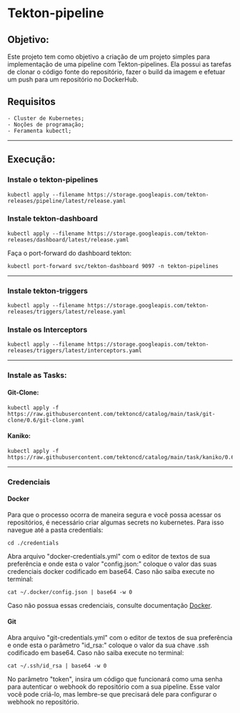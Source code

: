 # Tekton-pipeline
## Objetivo:
Este projeto tem como objetivo a criação de um projeto simples para implementação de uma pipeline com Tekton-pipelines. Ela possui as tarefas de clonar o código fonte do repositório, fazer o build da imagem e efetuar um push para um repositório no DockerHub.

## Requisitos

    - Cluster de Kubernetes;
    - Noções de programação;
    - Feramenta kubectl;
___    
## Execução:
### Instale o tekton-pipelines

    kubectl apply --filename https://storage.googleapis.com/tekton-releases/pipeline/latest/release.yaml

### Instale tekton-dashboard

    kubectl apply --filename https://storage.googleapis.com/tekton-releases/dashboard/latest/release.yaml

Faça o port-forward do dashboard tekton:

    kubectl port-forward svc/tekton-dashboard 9097 -n tekton-pipelines

___
### Instale tekton-triggers

    kubectl apply --filename https://storage.googleapis.com/tekton-releases/triggers/latest/release.yaml

### Instale os Interceptors

    kubectl apply --filename https://storage.googleapis.com/tekton-releases/triggers/latest/interceptors.yaml

___
### Instale as Tasks:
#### Git-Clone:

    kubectl apply -f https://raw.githubusercontent.com/tektoncd/catalog/main/task/git-clone/0.6/git-clone.yaml

#### Kaniko:

    kubectl apply -f https://raw.githubusercontent.com/tektoncd/catalog/main/task/kaniko/0.6/kaniko.yaml
___
### Credenciais
#### Docker
Para que o processo ocorra de maneira segura e você possa acessar os repositórios, é necessário criar algumas secrets no kubernetes.
Para isso navegue até a pasta credentials:

    cd ./credentials

Abra arquivo "docker-credentials.yml" com o editor de textos de sua preferência e onde esta o valor "config.json:" coloque o valor das suas credenciais docker codificado em base64. Caso não saiba execute no terminal:

    cat ~/.docker/config.json | base64 -w 0

Caso não possua essas credenciais, consulte documentação [Docker](https://docs.docker.com/engine/reference/commandline/login/).
#### Git
Abra arquivo "git-credentials.yml" com o editor de textos de sua preferência e onde esta o parâmetro "id_rsa:" coloque o valor da sua chave .ssh codificado em base64. Caso não saiba execute no terminal:

    cat ~/.ssh/id_rsa | base64 -w 0

No parâmetro "token", insira um código que funcionará como uma senha para autenticar o webhook do repositório com a sua pipeline. Esse valor você pode criá-lo, mas lembre-se que precisará dele para configurar o webhook no repositório.

